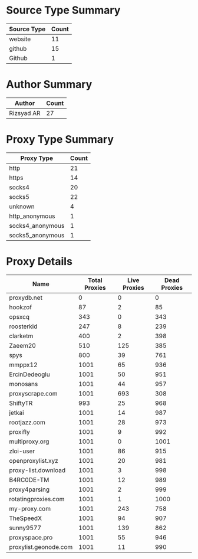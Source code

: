 # Source Type Summary

| Source Type | Count |
|-------------|-------|
| website | 11 |
| github | 15 |
| Github | 1 |


# Author Summary

| Author | Count |
|--------|-------|
| Rizsyad AR | 27 |


# Proxy Type Summary

| Proxy Type | Count |
|------------|-------|
| http | 21 |
| https | 14 |
| socks4 | 20 |
| socks5 | 22 |
| unknown | 4 |
| http_anonymous | 1 |
| socks4_anonymous | 1 |
| socks5_anonymous | 1 |


# Proxy Details

| Name | Total Proxies | Live Proxies | Dead Proxies |
|------|---------------|--------------|---------------|
| proxydb.net | 0 | 0 | 0 |
| hookzof | 87 | 2 | 85 |
| opsxcq | 343 | 0 | 343 |
| roosterkid | 247 | 8 | 239 |
| clarketm | 400 | 2 | 398 |
| Zaeem20 | 510 | 125 | 385 |
| spys | 800 | 39 | 761 |
| mmppx12 | 1001 | 65 | 936 |
| ErcinDedeoglu | 1001 | 50 | 951 |
| monosans | 1001 | 44 | 957 |
| proxyscrape.com | 1001 | 693 | 308 |
| ShiftyTR | 993 | 25 | 968 |
| jetkai | 1001 | 14 | 987 |
| rootjazz.com | 1001 | 28 | 973 |
| proxifly | 1001 | 9 | 992 |
| multiproxy.org | 1001 | 0 | 1001 |
| zloi-user | 1001 | 86 | 915 |
| openproxylist.xyz | 1001 | 20 | 981 |
| proxy-list.download | 1001 | 3 | 998 |
| B4RC0DE-TM | 1001 | 12 | 989 |
| proxy4parsing | 1001 | 2 | 999 |
| rotatingproxies.com | 1001 | 1 | 1000 |
| my-proxy.com | 1001 | 243 | 758 |
| TheSpeedX | 1001 | 94 | 907 |
| sunny9577 | 1001 | 139 | 862 |
| proxyspace.pro | 1001 | 55 | 946 |
| proxylist.geonode.com | 1001 | 11 | 990 |
